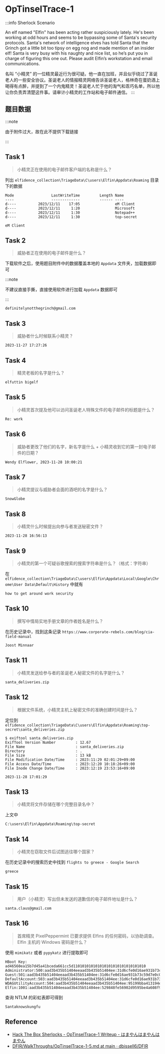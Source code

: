 # OpTinselTrace-1

:::info Sherlock Scenario

An elf named "Elfin" has been acting rather suspiciously lately. He's been working at odd hours and seems to be bypassing some of Santa's security protocols. Santa's network of intelligence elves has told Santa that the Grinch got a little bit too tipsy on egg nog and made mention of an insider elf! Santa is very busy with his naughty and nice list, so he’s put you in charge of figuring this one out. Please audit Elfin’s workstation and email communications.

名叫 “小精灵” 的一位精灵最近行为很可疑。他一直在加班，并且似乎绕过了圣诞老人的一些安全协议。圣诞老人的情报精灵网络告诉圣诞老人，格林奇在蛋奶酒上喝得有点醉，并提到了一个内鬼精灵！圣诞老人忙于他的淘气和乖巧名单，所以他让你负责弄清楚这件事。请审计小精灵的工作站和电子邮件通信。
:::

## 题目数据

:::note

由于附件过大，故在此不提供下载链接

:::

## Task 1

> 小精灵正在使用的电子邮件客户端的名称是什么？

列出 `elfidence_collection\TriageData\C\users\Elfin\Appdata\Roaming` 目录下的数据

```plaintext
Mode                 LastWriteTime         Length Name
----                 -------------         ------ ----
d----          2023/12/11    17:05                eM Client
d----          2023/12/11     1:20                Microsoft
d----          2023/12/11     1:30                Notepad++
d----          2023/12/11     1:30                top-secret
```

```plaintext title="Answer"
eM Client
```

## Task 2

> 威胁者正在使用的电子邮件是什么？

下载软件之后，使用题目附件中的数据覆盖本地的 `Appdata` 文件夹，加载数据即可

:::note

不建议直接手撕，直接使用软件进行加载 `Appdata` 数据即可

:::

```plaintext title="Answer"
definitelynotthegrinch@gmail.com
```

## Task 3

> 威胁者什么时候联系小精灵？

```plaintext title="Answer"
2023-11-27 17:27:26
```

## Task 4

> 精灵老板的名字是什么？

```plaintext title="Answer"
elfuttin bigelf
```

## Task 5

> 小精灵首次提及他可以访问圣诞老人特殊文件的电子邮件的标题是什么？

```plaintext title="Answer"
Re: work
```

## Task 6

> 威胁者更改了他们的名字，新名字是什么 + 小精灵收到它的第一封电子邮件的日期？

```plaintext title="Answer"
Wendy Elflower, 2023-11-28 10:00:21
```

## Task 7

> 小精灵提议与威胁者会面的酒吧的名字是什么？

```plaintext title="Answer"
SnowGlobe
```

## Task 8

> 小精灵什么时候提出向参与者发送秘密文件？

```plaintext title="Answer"
2023-11-28 16:56:13
```

## Task 9

> 小精灵的第一个可疑谷歌搜索的搜索字符串是什么？（格式：字符串）

在 `elfidence_collection\TriageData\C\users\Elfin\Appdata\Local\Google\Chrome\User Data\Default\History` 中就有

```plaintext title="Answer"
how to get around work security
```

## Task 10

> 撰写中情局实地手册文章的作者姓名是什么？

在历史记录中，找到这条记录 `https://www.corporate-rebels.com/blog/cia-field-manual`

```plaintext title="Answer"
Joost Minnaar
```

## Task 11

> 小精灵发送给参与者的圣诞老人秘密文件的名字是什么？

```plaintext title="Answer"
santa_deliveries.zip
```

## Task 12

> 根据文件系统，小精灵主机上秘密文件的准确创建时间是什么？

定位到 `elfidence_collection\TriageData\C\users\Elfin\Appdata\Roaming\top-secret\santa_deliveries.zip`

```shell
$ exiftool santa_deliveries.zip
ExifTool Version Number         : 12.67
File Name                       : santa_deliveries.zip
Directory                       : .
File Size                       : 13 kB
File Modification Date/Time     : 2023:11:29 02:01:29+09:00
File Access Date/Time           : 2023:12:20 10:18:26+09:00
File Inode Change Date/Time     : 2023:12:19 23:53:16+09:00
```

```plaintext title="Answer"
2023-11-28 17:01:29
```

## Task 13

> 小精灵将文件存储在哪个完整目录名中？

上文中

```plaintext title="Answer"
C:\users\Elfin\Appdata\Roaming\top-secret
```

## Task 14

> 小精灵在窃取文件后试图逃往哪个国家？

在历史记录中的搜索历史中找到 `flights to greece - Google Search`

```plaintext title="Answer"
greece
```

## Task 15

> 用户（小精灵）写出但未发送的道歉信的电子邮件地址是什么？

```plaintext title="Answer"
santa.claus@gmail.com
```

## Task 16

> 首席精灵 PixelPeppermint 已要求提供 Elfins 的任何密码，以协助调查。Elfin 主机的 Windows 密码是什么？

使用 `mimikatz` 或者 `pypykatz` 进行提取即可

```plaintext
HBoot Key: ad46560ea15b7d45a41bceda661cc5d110101010101010101010101010101010
Administrator:500:aad3b435b51404eeaad3b435b51404ee:31d6cfe0d16ae931b73c59d7e0c089c0:::
Guest:501:aad3b435b51404eeaad3b435b51404ee:31d6cfe0d16ae931b73c59d7e0c089c0:::
DefaultAccount:503:aad3b435b51404eeaad3b435b51404ee:31d6cfe0d16ae931b73c59d7e0c089c0:::
WDAGUtilityAccount:504:aad3b435b51404eeaad3b435b51404ee:95199bba413194e567908de6220d677e:::
Elfin:1001:aad3b435b51404eeaad3b435b51404ee:529848fe56902d9595be4a608f9fbe89:::
```

查询 NTLM 的彩虹表即可得到

```plaintext title="Answer"
Santaknowskungfu
```

## Reference

- [Hack The Box Sherlocks - OpTinselTrace-1 Writeup - はまやんはまやんはまやん](https://blog.hamayanhamayan.com/entry/2023/12/27/201532)
- [DFIR/WalkThroughs/OpTinselTrace-1-5.md at main · dbissell6/DFIR](https://github.com/dbissell6/DFIR/blob/main/WalkThroughs/OpTinselTrace-1-5.md)
